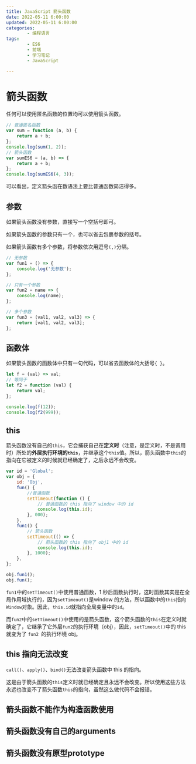 ```yaml
---
title: JavaScript 箭头函数
date: 2022-05-11 6:00:00
updated: 2022-05-11 6:00:00
categories:
        - 编程语言
tags:
        - ES6
        - 前端
        - 学习笔记
        - JavaScript

---
```


# 箭头函数

任何可以使用匿名函数的位置均可以使用箭头函数。

```js
// 普通匿名函数
var sum = function (a, b) {
	return a + b;
};
console.log(sum(1, 2));
// 箭头函数
var sumES6 = (a, b) => {
	return a + b;
};
console.log(sumES6(4, 3));

```

可以看出，定义箭头函在数语法上要比普通函数简洁得多。

## 参数

如果箭头函数没有参数，直接写一个空括号即可。

如果箭头函数的参数只有一个，也可以省去包裹参数的括号。

如果箭头函数有多个参数，将参数依次用逗号`(,)`分隔。

```js
// 无参数
var fun1 = () => {
    console.log('无参数');
};

// 只有一个参数
var fun2 = name => {
    console.log(name);
};

// 多个参数
var fun3 = (val1, val2, val3) => {
    return [val1, val2, val3];
};

```

## 函数体

如果箭头函数的函数体中只有一句代码，可以省去函数体的大括号`{ }`。

```js
let f = (val) => val;
// 等同于
let f2 = function (val) {
	return val;
};

console.log(f(12));
console.log(f2(999));
```

## this

箭头函数没有自己的`this`，它会捕获自己在**定义时**（注意，是定义时，不是调用时）所处的**外层执行环境的`this`**，并继承这个`this`值。所以，箭头函数中`this`的指向在它被定义的时候就已经确定了，之后永远不会改变。

```js
var id = 'Global';
var obj = {
	id: 'Obj',
	fun() {
		//普通函数
		setTimeout(function () {
			// 普通函数的 this 指向了 window 中的 id
			console.log(this.id);
		}, 000);
	},
	fun1() {
		// 箭头函数
		setTimeout(() => {
			// 箭头函数的 this 指向了 obj1 中的 id
			console.log(this.id);
		}, 1000);
	},
};

obj.fun1();
obj.fun();

```

`fun1`中的`setTimeout()`中使用普通函数，1 秒后函数执行时，这时函数其实是在全局作用域执行的，因为`setTimeout()`是window 的方法，所以函数中的`this`指向`Window`对象。因此，`this.id`就指向全局变量中的`id`。

而`fun2`中的`setTimeout()`中使用的是箭头函数，这个箭头函数的`this`在定义时就确定了，它继承了它外层`fun2`的执行环境（obj），因此，`setTimeout()`中的 this 就变为了 `fun2 `的执行环境 obj。

## this 指向无法改变

`call()`、`apply()`、`bind()`无法改变箭头函数中 this 的指向。

这是由于箭头函数的`this`定义时就已经确定且永远不会改变。所以使用这些方法永远也改变不了箭头函数`this`的指向，虽然这么做代码不会报错。

## 箭头函数不能作为构造函数使用

## 箭头函数没有自己的arguments

## 箭头函数没有原型prototype
